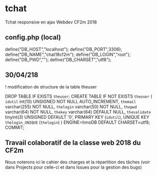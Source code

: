 # tchat
Tchat responsive en ajax Webdev CF2m 2018

## config.php (local)

define("DB_HOST","localhost");
define("DB_PORT",3306);
define("DB_NAME","chat18cf2m");
define("DB_LOGIN","root");
define("DB_PWD","");
define("DB_CHARSET","utf8");

## 30/04/218
! modification de structure de la table theuser

DROP TABLE IF EXISTS `theuser`;
CREATE TABLE IF NOT EXISTS `theuser` (
  `idutil` int(10) UNSIGNED NOT NULL AUTO_INCREMENT,
  `themail` varchar(255) NOT NULL,
  `thelogin` varchar(50) NOT NULL,
  `thepwd` varchar(64) NOT NULL,
  `thekey` varchar(64) DEFAULT NULL,
  `thevalidate` tinyint(3) UNSIGNED DEFAULT '0',
  PRIMARY KEY (`idutil`),
  UNIQUE KEY `thelogin_UNIQUE` (`thelogin`)
) ENGINE=InnoDB DEFAULT CHARSET=utf8;
COMMIT;

## Travail colaboratif de la classe web 2018 du CF2m
Nous noterons ici le cahier des charges et la répartition des tâches (voir dans Projects pour celle-ci et dans Issues pour la gestion des bugs)
